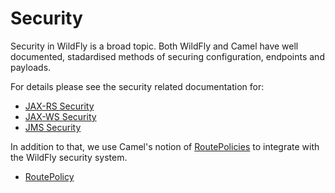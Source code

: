 # Security

Security in WildFly is a broad topic. Both WildFly and Camel have well documented, stadardised methods of securing configuration, endpoints and payloads.

For details please see the security related documentation for:

* [JAX-RS Security](jaxrs.md)
* [JAX-WS Security](jaxws.md)
* [JMS Security](jms.md)

In addition to that, we use Camel's notion of [RoutePolicies](http://camel.apache.org/routepolicy.html) to integrate with the WildFly security system.

* [RoutePolicy](policy.md)
